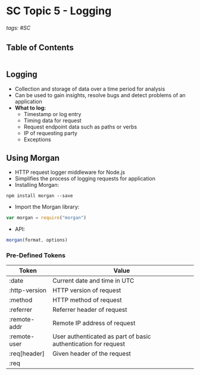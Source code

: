 # SC Topic 5 - Logging

###### tags: #SC 

## Table of Contents
```toc
```

## Logging
- Collection and storage of data over a time period for analysis
- Can be used to gain insights, resolve bugs and detect problems of an application
- **What to log:**
	- Timestamp or log entry
	- Timing data for request
	- Request endpoint data such as paths or verbs
	- IP of requesting party
	- Exceptions

## Using Morgan
- HTTP request logger middleware for Node.js
- Simplifies the process of logging requests for application
- Installing Morgan:
```
npm install morgan --save
```
- Import the Morgan library:
```js
var morgan = require("morgan")
```
- API:
```js
morgan(format, options)
```

### Pre-Defined Tokens
| Token          | Value                                                          |
| -------------- | -------------------------------------------------------------- |
| :date          | Current date and time in UTC                                   |
| :http-version  | HTTP version of request                                        |
| :method        | HTTP method of request                                         |
| :referrer      | Referrer header of request                                     |
| :remote-addr   | Remote IP address of request                                   |
| :remote-user   | User authenticated as part of basic authentication for request |
| :req\[header\] | Given header of the request                                    |
| :req               |                                                                |
